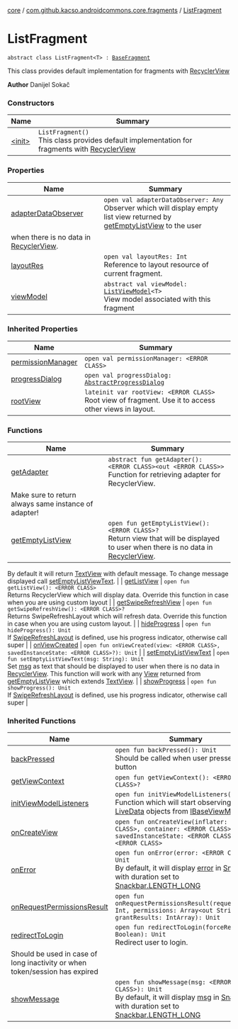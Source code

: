 [core](../../index.md) / [com.github.kacso.androidcommons.core.fragments](../index.md) / [ListFragment](.)

# ListFragment

`abstract class ListFragment<T> : `[`BaseFragment`](../-base-fragment/index.md)

This class provides default implementation for fragments with [RecyclerView](#)

**Author**
Danijel Sokač

### Constructors

| Name | Summary |
|---|---|
| [&lt;init&gt;](-init-.md) | `ListFragment()`<br>This class provides default implementation for fragments with [RecyclerView](#) |

### Properties

| Name | Summary |
|---|---|
| [adapterDataObserver](adapter-data-observer.md) | `open val adapterDataObserver: Any`<br>Observer which will display empty list view returned by [getEmptyListView](get-empty-list-view.md) to the user
when there is no data in [RecyclerView](#). |
| [layoutRes](layout-res.md) | `open val layoutRes: Int`<br>Reference to layout resource of current fragment. |
| [viewModel](view-model.md) | `abstract val viewModel: `[`ListViewModel`](../../com.github.kacso.androidcommons.core.mvvm.viewmodels/-list-view-model/index.md)`<T>`<br>View model associated with this fragment |

### Inherited Properties

| Name | Summary |
|---|---|
| [permissionManager](../-base-fragment/permission-manager.md) | `open val permissionManager: <ERROR CLASS>` |
| [progressDialog](../-base-fragment/progress-dialog.md) | `open val progressDialog: `[`AbstractProgressDialog`](../../com.github.kacso.androidcommons.core.dialogs/-abstract-progress-dialog/index.md) |
| [rootView](../-base-fragment/root-view.md) | `lateinit var rootView: <ERROR CLASS>`<br>Root view of fragment. Use it to access other views in layout. |

### Functions

| Name | Summary |
|---|---|
| [getAdapter](get-adapter.md) | `abstract fun getAdapter(): <ERROR CLASS><out <ERROR CLASS>>`<br>Function for retrieving adapter for RecyclerView.
Make sure to return always same instance of adapter! |
| [getEmptyListView](get-empty-list-view.md) | `open fun getEmptyListView(): <ERROR CLASS>?`<br>Return view that will be displayed to user when there is no data in [RecyclerView](#).
By default it will return [TextView](#) with default message. To change message displayed
call [setEmptyListViewText](set-empty-list-view-text.md). |
| [getListView](get-list-view.md) | `open fun getListView(): <ERROR CLASS>`<br>Returns RecyclerView which will display data.
Override this function in case when you are using custom layout |
| [getSwipeRefreshView](get-swipe-refresh-view.md) | `open fun getSwipeRefreshView(): <ERROR CLASS>?`<br>Returns SwipeRefreshLayout which will refresh data.
Override this function in case when you are using custom layout. |
| [hideProgress](hide-progress.md) | `open fun hideProgress(): Unit`<br>If [SwipeRefreshLayout](#) is defined, use his progress indicator, otherwise call super |
| [onViewCreated](on-view-created.md) | `open fun onViewCreated(view: <ERROR CLASS>, savedInstanceState: <ERROR CLASS>?): Unit` |
| [setEmptyListViewText](set-empty-list-view-text.md) | `open fun setEmptyListViewText(msg: String): Unit`<br>Set [msg](set-empty-list-view-text.md#com.github.kacso.androidcommons.core.fragments.ListFragment$setEmptyListViewText(kotlin.String)/msg) as text that should be displayed to user when there is no data in [RecyclerView](#).
This function will work with any [View](#) returned from [getEmptyListView](get-empty-list-view.md) which extends [TextView](#). |
| [showProgress](show-progress.md) | `open fun showProgress(): Unit`<br>If [SwipeRefreshLayout](#) is defined, use his progress indicator, otherwise call super |

### Inherited Functions

| Name | Summary |
|---|---|
| [backPressed](../-base-fragment/back-pressed.md) | `open fun backPressed(): Unit`<br>Should be called when user presses back button |
| [getViewContext](../-base-fragment/get-view-context.md) | `open fun getViewContext(): <ERROR CLASS>?` |
| [initViewModelListeners](../-base-fragment/init-view-model-listeners.md) | `open fun initViewModelListeners(): Unit`<br>Function which will start observing [LiveData](#) objects from [IBaseViewModel](../../com.github.kacso.androidcommons.core.mvvm.viewmodels/-i-base-view-model/index.md) |
| [onCreateView](../-base-fragment/on-create-view.md) | `open fun onCreateView(inflater: <ERROR CLASS>, container: <ERROR CLASS>?, savedInstanceState: <ERROR CLASS>?): <ERROR CLASS>` |
| [onError](../-base-fragment/on-error.md) | `open fun onError(error: <ERROR CLASS>): Unit`<br>By default, it will display [error](../-base-fragment/on-error.md#com.github.kacso.androidcommons.core.fragments.BaseFragment$onError()/error) in [Snackbar](#) with duration set to [Snackbar.LENGTH_LONG](#) |
| [onRequestPermissionsResult](../-base-fragment/on-request-permissions-result.md) | `open fun onRequestPermissionsResult(requestCode: Int, permissions: Array<out String>, grantResults: IntArray): Unit` |
| [redirectToLogin](../-base-fragment/redirect-to-login.md) | `open fun redirectToLogin(forceRedirect: Boolean): Unit`<br>Redirect user to login.
Should be used in case of long inactivity or when token/session has expired |
| [showMessage](../-base-fragment/show-message.md) | `open fun showMessage(msg: <ERROR CLASS>): Unit`<br>By default, it will display [msg](../-base-fragment/show-message.md#com.github.kacso.androidcommons.core.fragments.BaseFragment$showMessage()/msg) in [Snackbar](#) with duration set to [Snackbar.LENGTH_LONG](#) |
